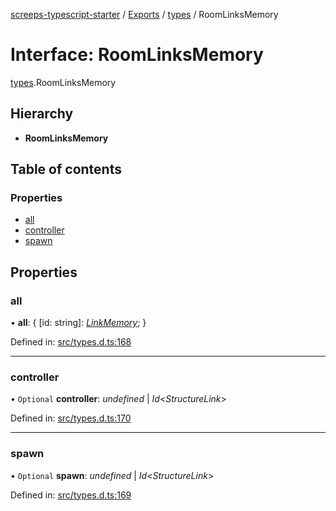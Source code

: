 [screeps-typescript-starter](../README.md) / [Exports](../modules.md) / [types](../modules/types.md) / RoomLinksMemory

# Interface: RoomLinksMemory

[types](../modules/types.md).RoomLinksMemory

## Hierarchy

* **RoomLinksMemory**

## Table of contents

### Properties

- [all](types.roomlinksmemory.md#all)
- [controller](types.roomlinksmemory.md#controller)
- [spawn](types.roomlinksmemory.md#spawn)

## Properties

### all

• **all**: { [id: string]: [*LinkMemory*](types.linkmemory.md);  }

Defined in: [src/types.d.ts:168](https://github.com/Baelyk/screeps/blob/9bfed96/src/types.d.ts#L168)

___

### controller

• `Optional` **controller**: *undefined* \| *Id*<*StructureLink*\>

Defined in: [src/types.d.ts:170](https://github.com/Baelyk/screeps/blob/9bfed96/src/types.d.ts#L170)

___

### spawn

• `Optional` **spawn**: *undefined* \| *Id*<*StructureLink*\>

Defined in: [src/types.d.ts:169](https://github.com/Baelyk/screeps/blob/9bfed96/src/types.d.ts#L169)
